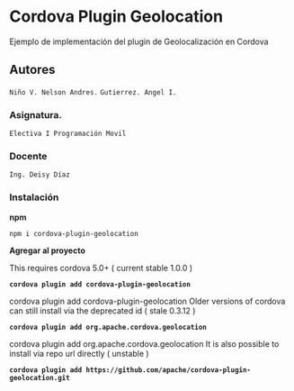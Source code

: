 # Cordova Plugin Geolocation
Ejemplo de implementación del plugin de Geolocalización en Cordova

## Autores
``Niño V. Nelson Andres.``
``Gutierrez. Angel I.``


### Asignatura.
``Electiva I Programación Movil``

### Docente
``Ing. Deisy Díaz``

### Instalación 

**npm**

``npm i cordova-plugin-geolocation``

**Agregar al proyecto**

This requires cordova 5.0+ ( current stable 1.0.0 )

**``cordova plugin add cordova-plugin-geolocation``**


cordova plugin add cordova-plugin-geolocation
Older versions of cordova can still install via the deprecated id ( stale 0.3.12 )

**``cordova plugin add org.apache.cordova.geolocation``**


cordova plugin add org.apache.cordova.geolocation
It is also possible to install via repo url directly ( unstable )

**``cordova plugin add https://github.com/apache/cordova-plugin-geolocation.git``**
